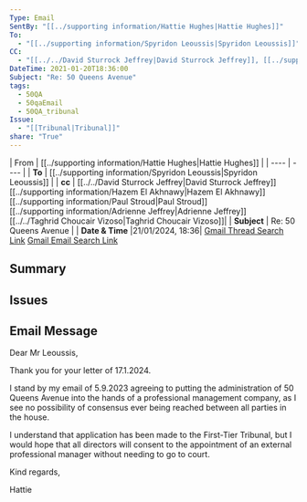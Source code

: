 ```yaml
---
Type: Email
SentBy: "[[../supporting information/Hattie Hughes|Hattie Hughes]]"
To:
  - "[[../supporting information/Spyridon Leoussis|Spyridon Leoussis]]"
CC:
  - "[[../../David Sturrock Jeffrey|David Sturrock Jeffrey]], [[../supporting information/Hazem El Akhnawy|Hazem El Akhnawy]], [[../supporting information/Paul Stroud|Paul Stroud]], [[../supporting information/Adrienne Jeffrey|Adrienne Jeffrey]], [[../../Taghrid Choucair Vizoso|Taghrid Choucair Vizoso]]"
DateTime: 2021-01-20T18:36:00
Subject: "Re: 50 Queens Avenue"
tags:
  - 50QA
  - 50qaEmail
  - 50QA_tribunal
Issue:
  - "[[Tribunal|Tribunal]]"
share: "True"
---
```

| From | [[../supporting information/Hattie Hughes|Hattie Hughes]] |
| ---- | ---- |
| **To** | [[../supporting information/Spyridon Leoussis|Spyridon Leoussis]] |
| **cc** | [[../../David Sturrock Jeffrey|David Sturrock Jeffrey]]<br> [[../supporting information/Hazem El Akhnawy|Hazem El Akhnawy]]<br> [[../supporting information/Paul Stroud|Paul Stroud]]<br> [[../supporting information/Adrienne Jeffrey|Adrienne Jeffrey]]<br> [[../../Taghrid Choucair Vizoso|Taghrid Choucair Vizoso]]|
| **Subject** | Re: 50 Queens Avenue |
| **Date & Time** |21/01/2024, 18:36|
[Gmail Thread Search Link](https://mail.google.com/mail/u/0/#search/subject%3A(Re%3A%2050%20Queens%20Avenue)%20after%3A2023%2F12%2F20%20before%3A2024%2F02%2F20)
[Gmail Email Search Link](https://mail.google.com/mail/u/0/#search/subject%3A(Re%3A%2050%20Queens%20Avenue)%20after%3A2023%2F12%2F20%20before%3A2024%2F02%2F20)
## Summary

## Issues

## Email Message
Dear Mr Leoussis, 

Thank you for your letter of 17.1.2024.

I stand by my email of 5.9.2023 agreeing to putting the administration of 50 Queens Avenue into the hands of a professional management company, as I see no possibility of consensus ever being reached between all parties in the house. 

I understand that application has been made to the First-Tier Tribunal, but I would hope that all directors will consent to the appointment of an external professional manager without needing to go to court.

Kind regards,

Hattie

